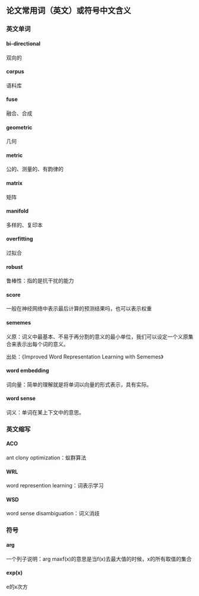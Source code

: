## 论文常用词（英文）或符号中文含义

### 英文单词

#### bi-directional

双向的

#### corpus

语料库

#### fuse

融合、合成

#### geometric

几何

#### metric

公的、测量的、有韵律的

#### matrix

矩阵

#### manifold

多样的、复印本

#### overfitting

过拟合

#### robust

鲁棒性：指的是抗干扰的能力

#### score

一般在神经网络中表示最后计算的预测结果吗，也可以表示权重

#### sememes

义原：词义中最基本、不易于再分割的意义的最小单位，我们可以设定一个义原集合来表示出每个词的意义。

出处：《Improved   Word   Representation   Learning   with   Sememes》

#### word embedding

词向量：简单的理解就是将单词以向量的形式表示，具有实际。

#### word sense

词义：单词在某上下文中的意思。
### 英文缩写

#### ACO

ant clony optimization：蚁群算法

#### WRL

word represention learning：词表示学习

#### WSD

word sense disambiguation：词义消歧

### 符号

#### arg

一个列子说明：arg maxf(x)的意思是当f(x)去最大值的时候，x的所有取值的集合

#### exp(x)

e的x次方




